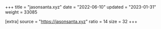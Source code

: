 +++
title = "jasonsanta.xyz"
date = "2022-06-10"
updated = "2023-01-31"
weight = 33085

[extra]
source = "https://jasonsanta.xyz"
ratio = 14
size = 32
+++
